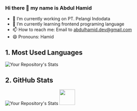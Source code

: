 ### Hi there 👋 my name is Abdul Hamid

<!--
**abdulhamid07/abdulhamid07** is a ✨ _special_ ✨ repository because its `README.md` (this file) appears on your GitHub profile.
-->
- 🔭 I’m currently working on PT. Pelangi Indodata
- 🌱 I’m currently learning frontend programing language
- 📫 How to reach me: Email to abdulhamid.dev@gmail.com
- 😄 Pronouns: Hamid

## 1. Most Used Languages
![Your Repository's Stats](https://github-readme-stats.vercel.app/api/top-langs/?username=abdulhamid07&theme=dracula&show_icons=true)

## 2. GitHub Stats
![Your Repository's Stats](https://github-readme-stats.vercel.app/api?username=abdulhamid07&theme=gruvbox&show_icons=true)
<img src="https://media.giphy.com/media/VgCDAzcKvsR6OM0uWg/giphy.gif" width="50">
